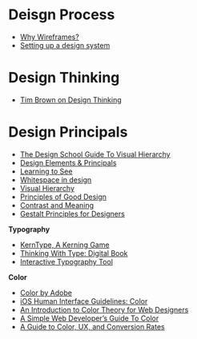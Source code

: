 # Deisgn Process

* [Why Wireframes?](http://thehipperelement.com/post/158108301994/why-wireframes)
* [Setting up a design system](https://blog.prototypr.io/design-system-ac88c6740f53#.wqd23w3y0)

# Design Thinking
* [Tim Brown on Design Thinking](http://trydesignlab.com/blog/great-design-thinking-tim-brown-ideo/)


# Design Principals

* [The Design School Guide To Visual Hierarchy](https://designschool.canva.com/blog/visual-hierarchy/)
* [Design Elements & Principals](https://designschool.canva.com/design-elements-principles/)
* [Learning to See](https://ia.net/topics/learning-to-see/)
* [Whitespace in design](https://alistapart.com/article/whitespace)
* [Visual Hierarchy](http://vanseodesign.com/web-design/visual-hierarchy/)
* [Principles of Good Design](https://www.theatlantic.com/video/index/265223/dieter-rams-reflects-on-his-principles-of-good-design/)
* [Contrast and Meaning](https://alistapart.com/article/contrastandmeaning)
* [Gestalt Principles for Designers](http://blog.teamtreehouse.com/gestalt-principles-designers-applying-visual-psychology-modern-day-design)

**Typography**

* [KernType, A Kerning Game](http://type.method.ac/)
* [Thinking With Type: Digital Book](https://web.archive.org/web/20161015175942/http://www.thinkingwithtype.com/)
* [Interactive Typography Tool](http://lamb.cc/typograph/)

**Color**

* [Color by Adobe](https://color.adobe.com/)
* [iOS Human Interface Guidelines: Color](https://developer.apple.com/ios/human-interface-guidelines/visual-design/color/)
* [An Introduction to Color Theory for Web Designers](https://webdesign.tutsplus.com/articles/an-introduction-to-color-theory-for-web-designers--webdesign-1437)
* [A Simple Web Developer’s Guide To Color](https://www.smashingmagazine.com/2016/04/web-developer-guide-color/)
* [A Guide to Color, UX, and Conversion Rates](https://www.usertesting.com/blog/2014/12/02/color-ux-conversion-rates/)
